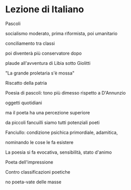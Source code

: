 # Lezione di Italiano


Pascoli

socialismo moderato, prima riformista, poi umanitario

conciliamento tra classi

poi diventerà più conservatore dopo

plaude all'avventura di Libia sotto Giolitti

"La grande proletaria s'è mossa"


Riscatto della patria

Poesia di pascoli: tono più dimesso rispetto a D'Annunzio

oggetti quotidiani

ma il poeta ha una percezione superiore

da piccoli fancuilli siamo tutti potenziali poeti


Fanciullo: condizione psichica primordiale, adamitica,

nominando le cose le fa esistere


La poesia si fa evocativa, sensibilità, stato d'animo


Poeta dell'impressione

Contro classificazioni poetiche

no poeta-vate delle masse
<!--stackedit_data:
eyJoaXN0b3J5IjpbLTE3Mjg4ODIzMDcsLTEwOTYyNzEzNjZdfQ
==
-->